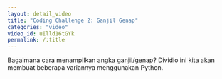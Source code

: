 ```yaml
---
layout: detail_video
title: "Coding Challenge 2: Ganjil Genap"
categories: "video"
video_id: uIlld16tGYk
permalink: /:title
---
```

Bagaimana cara menampilkan angka ganjil/genap? Dividio ini kita akan membuat beberapa variannya menggunakan Python.
